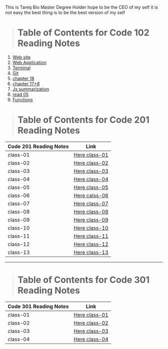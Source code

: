 This is Tareq Bio Master Degree Holder hope to be the CEO of my self it is not easy the best thing is to be the best version of my self


> # Table of Contents for Code 102 Reading Notes
1. [Web site](https://tareqmeg.github.io/reading-notes/02bweb)
2. [Web Application](https://tareqmeg.github.io/reading-notes/02bwebapp)
3. [Terminal](https://tareqmeg.github.io/reading-notes/02bterminal)
4. [Git](https://tareqmeg.github.io/reading-notes/02bgit)
5. [chapter 18](https://tareqmeg.github.io/reading-notes/ch18)
6. [chapter 17+8](https://tareqmeg.github.io/reading-notes/ch178)
7. [Js summarization](https://tareqmeg.github.io/reading-notes/js)
8. [read 05](https://tareqmeg.github.io/reading-notes/read05)
9. [Functions](https://tareqmeg.github.io/reading-notes/06a)


> # Table of Contents for Code 201 Reading Notes

Code 201 Reading Notes | Link 
------------ | ------------- 
class-01 |  [Here class-01](https://tareqmeg.github.io/reading-notes/class-01read)
class-02 |  [Here class-02](https://tareqmeg.github.io/reading-notes/class-02)
class-03 |  [Here class-03](https://tareqmeg.github.io/reading-notes/201/class03read)
class-04 | [Here class-04](201/class-04read.md)
class-05 | [Here class-05](201/class-05read.md)
class-06 | [Here calss-06](201/class-06read.md)
class-07 | [Here class-07](201/class-07read.md)
class-08 | [Here class-08](201/class-08read.md)
class-09 | [Here class-09](201/class-09read.md)
class-10 | [Here class-10](201/class-10read.md)
class-11 | [Here class-11](201/calss-11read.md)
class-12 | [Here class-12](201/class-12read.md)
class-13 | [Here class-13](201/class-13read.md)

----


> # Table of Contents for Code 301 Reading Notes

Code 301 Reading Notes | Link 
------------ | ------------- 
class-01 |  [Here class-01](https://tareqmeg.github.io/reading-notes/301/read-01)
class-02 |  [Here class-02](301/read-02.md)
class-03 |  [Here class-03](301/read-03.md)
class-04 |  [Here class-04](301/read-04.md)

